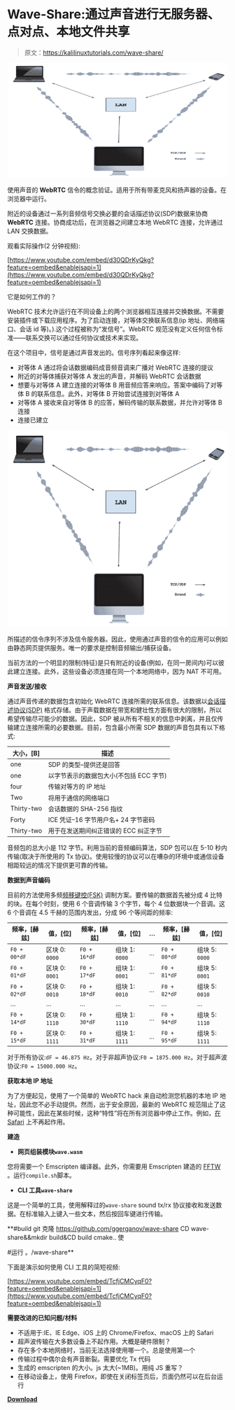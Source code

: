 # Wave-Share:通过声音进行无服务器、点对点、本地文件共享

> 原文：<https://kalilinuxtutorials.com/wave-share/>

[![Wave-Share : Serverless, Peer-To-Peer, Local File Sharing Through Sound](img/a49ae844c39935fdfb00ab2c3f700c10.png "Wave-Share : Serverless, Peer-To-Peer, Local File Sharing Through Sound")](https://1.bp.blogspot.com/-VWES2iMuO1U/X5AVIob-DLI/AAAAAAAAH0k/-6dYqORzls80PSJgDUSgOPwR_fJQVAM1wCLcBGAsYHQ/s728/wave-share-1%25281%2529.png)

使用声音的 **WebRTC** 信令的概念验证。适用于所有带麦克风和扬声器的设备。在浏览器中运行。

附近的设备通过一系列音频信号交换必要的会话描述协议(SDP)数据来协商 **WebRTC** 连接。协商成功后，在浏览器之间建立本地 WebRTC 连接，允许通过 LAN 交换数据。

观看实际操作(2 分钟视频):

[https://www.youtube.com/embed/d30QDrKyQkg?feature=oembed&enablejsapi=1](https://www.youtube.com/embed/d30QDrKyQkg?feature=oembed&enablejsapi=1)

它是如何工作的？

WebRTC 技术允许运行在不同设备上的两个浏览器相互连接并交换数据。不需要安装插件或下载应用程序。为了启动连接，对等体交换联系信息(ip 地址、网络端口、会话 id 等)。).这个过程被称为“发信号”。WebRTC 规范没有定义任何信令标准——联系交换可以通过任何协议或技术来实现。

在这个项目中，信号是通过声音发出的。信号序列看起来像这样:

*   对等体 A 通过将会话数据编码成音频音调来广播对 WebRTC 连接的提议
*   附近的对等体捕获对等体 A 发出的声音，并解码 WebRTC 会话数据
*   想要与对等体 A 建立连接的对等体 B 用音频应答来响应。答案中编码了对等体 B 的联系信息。此外，对等体 B 开始尝试连接到对等体 A
*   对等体 A 接收来自对等体 B 的应答，解码传输的联系数据，并允许对等体 B 连接
*   连接已建立

![](img/3129fdaa63cc72fb2ae53983dfd6a959.png)

所描述的信令序列不涉及信令服务器。因此，使用通过声音的信令的应用可以例如由静态网页提供服务。唯一的要求是控制音频输出/捕获设备。

当前方法的一个明显的限制(特征)是只有附近的设备(例如，在同一房间内)可以彼此建立连接。此外，这些设备必须连接在同一个本地网络中，因为 NAT 不可用。

**声音发送/接收**

通过声音传递的数据包含初始化 WebRTC 连接所需的联系信息。该数据以[会话描述协议(SDP)](https://en.wikipedia.org/wiki/Session_Description_Protocol) 格式存储。由于声载数据在带宽和健壮性方面有很大的限制，所以希望传输尽可能少的数据。因此，SDP 被从所有不相关的信息中剥离，并且仅传输建立连接所需的必要数据。目前，包含最小所需 SDP 数据的声音包具有以下格式:

| 大小，[B] | 描述 |
| --- | --- |
| one | SDP 的类型–提供还是回答 |
| one | 以字节表示的数据包大小(不包括 ECC 字节) |
| four | 传输对等方的 IP 地址 |
| Two | 将用于通信的网络端口 |
| Thirty-two | 会话数据的 SHA-256 指纹 |
| Forty | ICE 凭证–16 字节用户名+ 24 字节密码 |
| Thirty-two | 用于在发送期间纠正错误的 ECC 纠正字节 |

音频包的总大小是 112 字节。利用当前的音频编码算法，SDP 包可以在 5-10 秒内传输(取决于所使用的 Tx 协议)。使用较慢的协议可以在嘈杂的环境中或通信设备相距较远的情况下提供更可靠的传输。

**数据到声音编码**

目前的方法使用多频[频移键控(FSK)](https://en.wikipedia.org/wiki/Frequency-shift_keying) 调制方案。要传输的数据首先被分成 4 比特的块。在每个时刻，使用 6 个音调传输 3 个字节，每个 4 位数据块一个音调。这 6 个音调在 4.5 千赫的范围内发出，分成 96 个等间距的频率:

| 频率，[赫兹] | 值，[位] | 频率，[赫兹] | 值，[位] | … | 频率，[赫兹] | 值，[位] |
| --- | --- | --- | --- | --- | --- | --- |
| `F0 + 00*dF` | 区块 0: `0000` | `F0 + 16*dF` | 组块 1: `0000` | … | `F0 + 80*dF` | 组块 5: `0000` |
| `F0 + 01*dF` | 区块 0: `0001` | `F0 + 17*dF` | 组块 1: `0001` | … | `F0 + 81*dF` | 组块 5: `0001` |
| `F0 + 02*dF` | 区块 0: `0010` | `F0 + 18*dF` | 组块 1: `0010` | … | `F0 + 82*dF` | 组块 5: `0010` |
| … | … | … | … | … | … | … |
| `F0 + 14*dF` | 区块 0: `1110` | `F0 + 30*dF` | 组块 1: `1110` | … | `F0 + 94*dF` | 组块 5: `1110` |
| `F0 + 15*dF` | 区块 0: `1111` | `F0 + 31*dF` | 组块 1: `1111` | … | `F0 + 95*dF` | 组块 5: `1111` |

对于所有协议:`dF = 46.875 Hz`。对于非超声协议:`F0 = 1875.000 Hz`。对于超声波协议:`F0 = 15000.000 Hz`。

**获取本地 IP 地址**

为了方便起见，使用了一个简单的 WebRTC hack 来自动检测您机器的本地 IP 地址，因此您不必手动提供。然而，出于安全原因，最新的 WebRTC 规范阻止了这种可能性，因此在某些时候，这种“特性”将在所有浏览器中停止工作。例如，[在 Safari](https://stackoverflow.com/questions/46925857/get-the-client-ip-address-with-javascript-on-safari) 上不再起作用。

**建造**

*   **网页组装模块`wave.wasm`**

您将需要一个 Emscripten 编译器。此外，你需要用 Emscripten 建造的 [FFTW](http://www.fftw.org) 。运行`compile.sh`脚本。

*   **CLI 工具`wave-share`**

这是一个简单的工具，使用解释过的`wave-share` sound tx/rx 协议接收和发送数据。在标准输入上键入一些文本，然后按回车键进行传输。

**#build
git 克隆 https://github.com/ggerganov/wave-share
CD wave-share&&mkdir build&CD build
cmake..
使

#运行
。/wave-share**

下面是演示如何使用 CLI 工具的简短视频:

[https://www.youtube.com/embed/TcfjCMCyqF0?feature=oembed&enablejsapi=1](https://www.youtube.com/embed/TcfjCMCyqF0?feature=oembed&enablejsapi=1)

**需要改进的已知问题/材料**

*   不适用于:IE、IE Edge、iOS 上的 Chrome/Firefox、macOS 上的 Safari
*   超声波传输在大多数设备上不起作用。大概是硬件限制？
*   存在多个本地网络时，当前无法选择使用哪一个。总是使用第一个
*   传输过程中偶尔会有声音断裂。需要优化 Tx 代码
*   生成的 emscripten 的大小。js 太大(~1MB)。用纯 JS 重写？
*   在移动设备上，使用 Firefox，即使在关闭标签页后，页面仍然可以在后台运行

[**Download**](https://github.com/ggerganov/wave-share)
